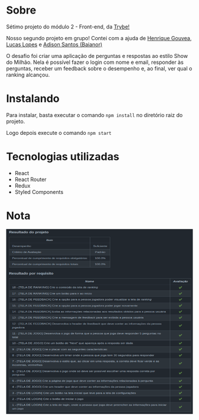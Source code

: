 <h1>Sobre</h1>
<p>Sétimo projeto do módulo 2 - Front-end, da <a href="https://betrybe.com" target="_blank">Trybe!</a></p>
<p>Nosso segundo projeto em grupo! Contei com a ajuda de <a href="https://github.com/Henrique-Gouvea" target="_blank">Henrique Gouvea</a>, <a href="https://github.com/LucasLopesCaldas" target="_blank">Lucas Lopes</a> e <a href="https://github.com/BaianorASR" target="_blank">Adison Santos (Baianor)</a></p>
<p>O desafio foi criar uma aplicação de perguntas e respostas ao estilo Show do Milhão. Nela é possível fazer o login com nome e email, responder às perguntas, receber um feedback sobre o desempenho e, ao final, ver qual o ranking alcançou.</p>

<h1>Instalando</h1>

<p>Para instalar, basta executar o comando <code>npm install</code> no diretório raiz do projeto.</p>
<p>Logo depois execute o comando <code>npm start</code></p>

<h1>Tecnologias utilizadas</h1>

<ul>
  <li>React</li>
  <li>React Router</li>
  <li>Redux</li>
  <li>Styled Components</li>
</ul>

<h1>Nota</h1>
<img src="./Trivia.png" alt="nota do projeto" width='800' height='500'>